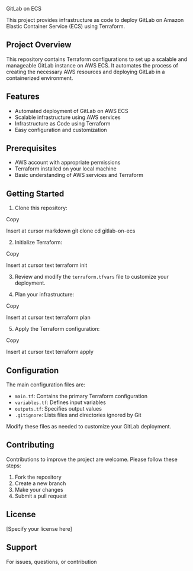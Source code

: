  GitLab on ECS

This project provides infrastructure as code to deploy GitLab on Amazon Elastic Container Service (ECS) using Terraform.

## Project Overview

This repository contains Terraform configurations to set up a scalable and manageable GitLab instance on AWS ECS. It automates the process of creating the necessary AWS resources and deploying GitLab in a containerized environment.

## Features

- Automated deployment of GitLab on AWS ECS
- Scalable infrastructure using AWS services
- Infrastructure as Code using Terraform
- Easy configuration and customization

## Prerequisites

- AWS account with appropriate permissions
- Terraform installed on your local machine
- Basic understanding of AWS services and Terraform

## Getting Started

1. Clone this repository:

Copy

Insert at cursor
markdown
git clone <repository-url>
cd gitlab-on-ecs


2. Initialize Terraform:

Copy

Insert at cursor
text
terraform init


3. Review and modify the `terraform.tfvars` file to customize your deployment.

4. Plan your infrastructure:

Copy

Insert at cursor
text
terraform plan


5. Apply the Terraform configuration:

Copy

Insert at cursor
text
terraform apply


## Configuration

The main configuration files are:

- `main.tf`: Contains the primary Terraform configuration
- `variables.tf`: Defines input variables
- `outputs.tf`: Specifies output values
- `.gitignore`: Lists files and directories ignored by Git

Modify these files as needed to customize your GitLab deployment.

## Contributing

Contributions to improve the project are welcome. Please follow these steps:

1. Fork the repository
2. Create a new branch
3. Make your changes
4. Submit a pull request

## License

[Specify your license here]

## Support

For issues, questions, or contribution